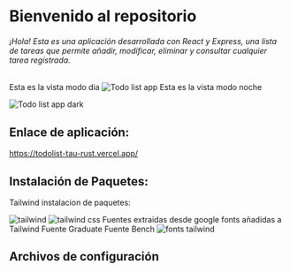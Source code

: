 # Bienvenido al repositorio

###### ¡Hola! Esta es una aplicación desarrollada con React y Express, una lista de tareas que permite añadir, modificar, eliminar y consultar cualquier tarea registrada.
Esta es la vista modo dia
![Todo list app](https://user-images.githubusercontent.com/116750999/217999984-71332e65-3c97-4012-bc0f-b748c2051e58.PNG)
Esta es la vista modo noche

![Todo list app dark](https://user-images.githubusercontent.com/116750999/218000028-ab69c57b-25fc-4c0e-9610-6d937b895194.PNG)

## Enlace de aplicación: 
https://todolist-tau-rust.vercel.app/

## Instalación de Paquetes:

Tailwind instalacion de paquetes:

![tailwind](https://user-images.githubusercontent.com/116750999/218149799-c77c86c3-1651-4972-823b-c2e2216597cf.PNG)
![tailwind css](https://user-images.githubusercontent.com/116750999/218149844-b8847e79-f2ef-425c-a04c-84c4849979f9.PNG)
Fuentes extraidas desde google fonts añadidas a Tailwind
Fuente Graduate
Fuente Bench 
![fonts tailwind](https://user-images.githubusercontent.com/116750999/218150440-4fb3f2b3-1635-4eec-9e5c-8d839e7f0ec0.PNG)


## Archivos de configuración



